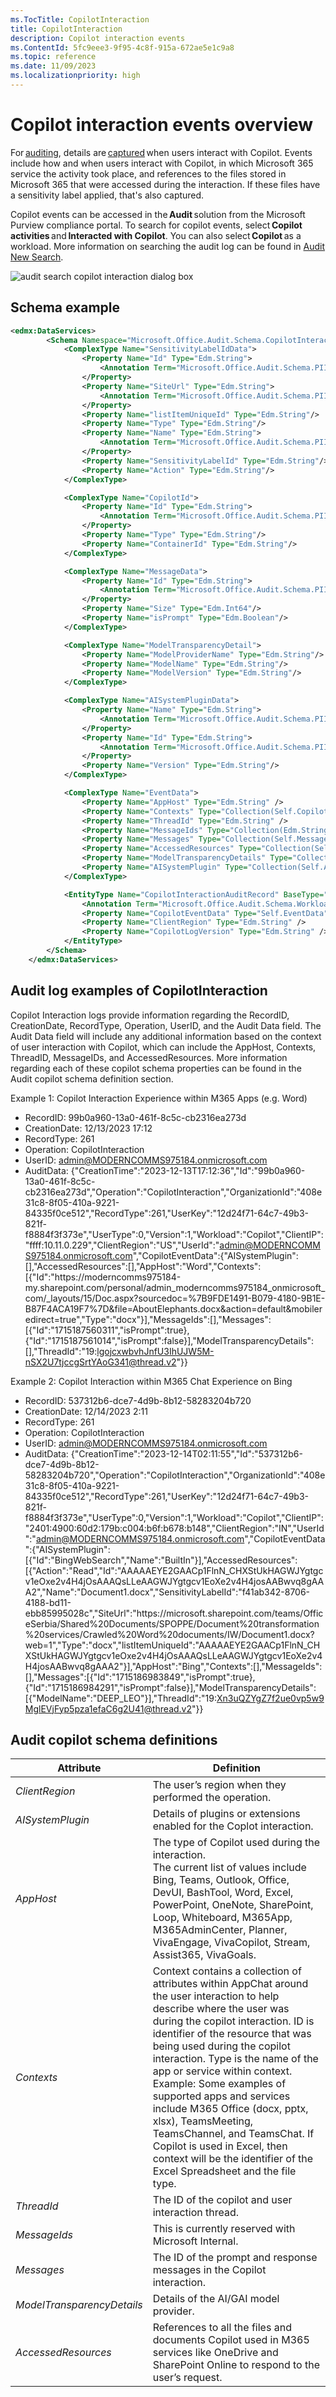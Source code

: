```yaml
---
ms.TocTitle: CopilotInteraction
title: CopilotInteraction
description: Copilot interaction events
ms.ContentId: 5fc9eee3-9f95-4c8f-915a-672ae5e1c9a8
ms.topic: reference
ms.date: 11/09/2023
ms.localizationpriority: high
---
```



# Copilot interaction events overview

For [auditing](/purview/audit-solutions-overview), details are [captured](/purview/audit-log-activities#copilot-activities) when users interact with Copilot. Events include how and when users interact with Copilot, in which Microsoft 365 service the activity took place, and references to the files stored in Microsoft 365 that were accessed during the interaction. If these files have a sensitivity label applied, that's also captured.  

Copilot events can be accessed in the **Audit** solution from the Microsoft Purview compliance portal. To search for copilot events, select **Copilot activities** and **Interacted with Copilot**. You can also select **Copilot** as a workload. More information on searching the audit log can be found in [Audit New Search](/purview/audit-new-search).  

![audit search copilot interaction dialog box](images/audit-search-copilot-interaction.png)

## Schema example

```xml
<edmx:DataServices>
        <Schema Namespace="Microsoft.Office.Audit.Schema.CopilotInteraction" xmlns="http://docs.oasis-open.org/odata/ns/edm">
            <ComplexType Name="SensitivityLabelIdData">
                <Property Name="Id" Type="Edm.String">
                    <Annotation Term="Microsoft.Office.Audit.Schema.PIIFlag" Bool="true"/>
                </Property>
                <Property Name="SiteUrl" Type="Edm.String">
                    <Annotation Term="Microsoft.Office.Audit.Schema.PIIFlag" Bool="true"/>
                </Property>
                <Property Name="listItemUniqueId" Type="Edm.String"/>
                <Property Name="Type" Type="Edm.String"/>
                <Property Name="Name" Type="Edm.String">
                    <Annotation Term="Microsoft.Office.Audit.Schema.PIIFlag" Bool="true"/>
                </Property>
                <Property Name="SensitivityLabelId" Type="Edm.String"/>
                <Property Name="Action" Type="Edm.String"/>
            </ComplexType>

            <ComplexType Name="CopilotId">
                <Property Name="Id" Type="Edm.String">
                    <Annotation Term="Microsoft.Office.Audit.Schema.PIIFlag" Bool="true"/>
                </Property>
                <Property Name="Type" Type="Edm.String"/>
                <Property Name="ContainerId" Type="Edm.String"/>
            </ComplexType>

            <ComplexType Name="MessageData">
                <Property Name="Id" Type="Edm.String">
                    <Annotation Term="Microsoft.Office.Audit.Schema.PIIFlag" Bool="true"/>
                </Property>
                <Property Name="Size" Type="Edm.Int64"/>
                <Property Name="isPrompt" Type="Edm.Boolean"/>
            </ComplexType>

            <ComplexType Name="ModelTransparencyDetail">
                <Property Name="ModelProviderName" Type="Edm.String"/>
                <Property Name="ModelName" Type="Edm.String"/>
                <Property Name="ModelVersion" Type="Edm.String"/>
            </ComplexType>

            <ComplexType Name="AISystemPluginData">
                <Property Name="Name" Type="Edm.String">
                    <Annotation Term="Microsoft.Office.Audit.Schema.PIIFlag" Bool="true"/>
                </Property>
                <Property Name="Id" Type="Edm.String">
                    <Annotation Term="Microsoft.Office.Audit.Schema.PIIFlag" Bool="true"/>
                </Property>
                <Property Name="Version" Type="Edm.String"/>
            </ComplexType>

            <ComplexType Name="EventData">
                <Property Name="AppHost" Type="Edm.String" />
                <Property Name="Contexts" Type="Collection(Self.CopilotId)" />
                <Property Name="ThreadId" Type="Edm.String" />
                <Property Name="MessageIds" Type="Collection(Edm.String)" />
                <Property Name="Messages" Type="Collection(Self.MessageData)" />
                <Property Name="AccessedResources" Type="Collection(Self.SensitivityLabelIdData)" />
                <Property Name="ModelTransparencyDetails" Type="Collection(Self.ModelTransparencyDetail)"/>
                <Property Name="AISystemPlugin" Type="Collection(Self.AISystemPluginData)"/>
            </ComplexType>

            <EntityType Name="CopilotInteractionAuditRecord" BaseType="AuditRecord" >
                <Annotation Term="Microsoft.Office.Audit.Schema.WorkloadType" EnumMember="Microsoft.Office.Audit.Schema.WorkloadType/Copilot"/>
                <Property Name="CopilotEventData" Type="Self.EventData" />
                <Property Name="ClientRegion" Type="Edm.String" />
                <Property Name="CopilotLogVersion" Type="Edm.String" />
            </EntityType>
        </Schema>
    </edmx:DataServices>
```

## Audit log examples of CopilotInteraction 

Copilot Interaction logs provide information regarding the RecordID, CreationDate, RecordType, Operation, UserID, and the Audit Data field. The Audit Data field will include any additional information based on the context of user interaction with Copilot, which can include the AppHost, Contexts, ThreadID, MessageIDs, and AccessedResources. More information regarding each of these copilot schema properties can be found in the Audit copilot schema definition section. 

Example 1: Copilot Interaction Experience within M365 Apps (e.g. Word)
- RecordID: 99b0a960-13a0-461f-8c5c-cb2316ea273d
- CreationDate: 12/13/2023 17:12
- RecordType: 261
- Operation: CopilotInteraction
- UserID: admin@MODERNCOMMS975184.onmicrosoft.com
- AuditData: {"CreationTime":"2023-12-13T17:12:36","Id":"99b0a960-13a0-461f-8c5c-cb2316ea273d","Operation":"CopilotInteraction","OrganizationId":"408e31c8-8f05-410a-9221-84335f0ce512","RecordType":261,"UserKey":"12d24f71-64c7-49b3-821f-f8884f3f373e","UserType":0,"Version":1,"Workload":"Copilot","ClientIP":"ffff:10.11.0.229","ClientRegion":"US","UserId":"admin@MODERNCOMMS975184.onmicrosoft.com","CopilotEventData":{"AISystemPlugin":[],"AccessedResources":[],"AppHost":"Word","Contexts":[{"Id":"https:\/\/moderncomms975184-my.sharepoint.com\/personal\/admin_moderncomms975184_onmicrosoft_com\/_layouts\/15\/Doc.aspx?sourcedoc=%7B9FDE1491-B079-4180-9B1E-B87F4ACA19F7%7D&file=AboutElephants.docx&action=default&mobileredirect=true","Type":"docx"}],"MessageIds":[],"Messages":[{"Id":"1715187560311","isPrompt":true},{"Id":"1715187561014","isPrompt":false}],"ModelTransparencyDetails":[],"ThreadId":"19:lgojcxwbvhJnfU3IhUJW5M-nSX2U7tjccgSrtYAoG341@thread.v2"}}

Example 2: Copilot Interaction within M365 Chat Experience on Bing
- RecordID: 537312b6-dce7-4d9b-8b12-58283204b720
- CreationDate: 12/14/2023 2:11	
- RecordType: 261
- Operation: CopilotInteraction
- UserID: admin@MODERNCOMMS975184.onmicrosoft.com
- AuditData: {"CreationTime":"2023-12-14T02:11:55","Id":"537312b6-dce7-4d9b-8b12-58283204b720","Operation":"CopilotInteraction","OrganizationId":"408e31c8-8f05-410a-9221-84335f0ce512","RecordType":261,"UserKey":"12d24f71-64c7-49b3-821f-f8884f3f373e","UserType":0,"Version":1,"Workload":"Copilot","ClientIP":"2401:4900:60d2:179b:c004:b6f:b678:b148","ClientRegion":"IN","UserId":"admin@MODERNCOMMS975184.onmicrosoft.com","CopilotEventData":{"AISystemPlugin":[{"Id":"BingWebSearch","Name":"BuiltIn"}],"AccessedResources":[{"Action":"Read","Id":"AAAAAEYE2GAACp1FlnN_CHXStUkHAGWJYgtgcv1eOxe2v4H4jOsAAAQsLLeAAGWJYgtgcv1EoXe2v4H4josAABwvq8gAAA2","Name":"Document1.docx","SensitivityLabelId":"f41ab342-8706-4188-bd11-ebb85995028c","SiteUrl":"https:\/\/microsoft.sharepoint.com\/teams\/OfficeSerbia\/Shared%20Documents\/SPOPPE\/Document%20transformation%20services\/Crawled%20Word%20documents\/IW\/Document1.docx?web=1","Type":"docx","listItemUniqueId":"AAAAAEYE2GAACp1FlnN_CHXStUkHAGWJYgtgcv1eOxe2v4H4jOsAAAQsLLeAAGWJYgtgcv1EoXe2v4H4josAABwvq8gAAA2"}],"AppHost":"Bing","Contexts":[],"MessageIds":[],"Messages":[{"Id":"1715186983849","isPrompt":true},{"Id":"1715186984291","isPrompt":false}],"ModelTransparencyDetails":[{"ModelName":"DEEP_LEO"}],"ThreadId":"19:Xn3uQZYgZ7f2ue0vp5w9MglEVjFyp5pza1efaC6g2U41@thread.v2"}}
 
## Audit copilot schema definitions

|Attribute |Definition  |
|----------|------------|
|*ClientRegion*   |The user’s region when they performed the operation.  |
|*AISystemPlugin*    |Details of plugins or extensions enabled for the Coplot interaction.   |
|*AppHost*       |The type of Copilot used during the interaction. <br> The current list of values include Bing, Teams, Outlook, Office, DevUI, BashTool, Word, Excel, PowerPoint, OneNote, SharePoint, Loop, Whiteboard, M365App, M365AdminCenter, Planner, VivaEngage, VivaCopilot, Stream, Assist365, VivaGoals.  |
|*Contexts*     |Context contains a collection of attributes within AppChat around the user interaction to help describe where the user was during the copilot interaction. ID is  identifier of the resource that was being used during the copilot interaction. Type is the name of the app or service within context.  <br>Example: Some examples of supported apps and services include M365 Office (docx, pptx, xlsx), TeamsMeeting, TeamsChannel, and TeamsChat. If Copilot is used in Excel, then context will be the identifier of the Excel Spreadsheet and the file type. |
|*ThreadId*               |The ID of the copilot and user interaction thread.  |
|*MessageIds*            |This is currently reserved with Microsoft Internal. |
|*Messages*               |The ID of the prompt and response messages in the Copilot interaction. |
|*ModelTransparencyDetails*    |Details of the AI/GAI model provider.           |
|*AccessedResources*     |References to all the files and documents Copilot used in M365 services like OneDrive and SharePoint Online to respond to the user’s request.   |

